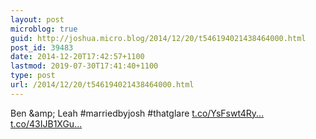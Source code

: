 ```yaml
---
layout: post
microblog: true
guid: http://joshua.micro.blog/2014/12/20/t546194021438464000.html
post_id: 39483
date: 2014-12-20T17:42:57+1100
lastmod: 2019-07-30T17:41:40+1100
type: post
url: /2014/12/20/t546194021438464000.html
---
```

Ben &amp;amp; Leah #marriedbyjosh #thatglare [t.co/YsFswt4Ry...](http://t.co/YsFswt4RyS) [t.co/43IJB1XGu...](http://t.co/43IJB1XGue)
